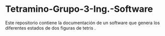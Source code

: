 # Tetramino-Grupo-3-Ing.-Software
Este repositorio contiene la documentación de un software que genera los diferentes  estados de dos figuras de tetris .
